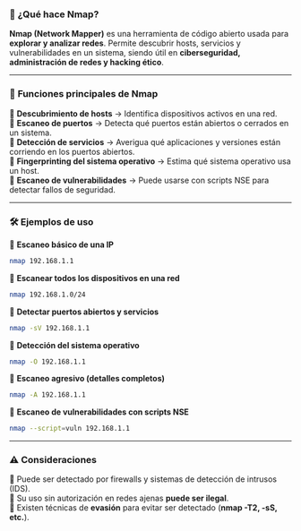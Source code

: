 ### 🔎 **¿Qué hace Nmap?**

**Nmap (Network Mapper)** es una herramienta de código abierto usada para **explorar y analizar redes**. Permite descubrir hosts, servicios y vulnerabilidades en un sistema, siendo útil en **ciberseguridad, administración de redes y hacking ético**.

---

### 🚀 **Funciones principales de Nmap**

🔹 **Descubrimiento de hosts** → Identifica dispositivos activos en una red.  
🔹 **Escaneo de puertos** → Detecta qué puertos están abiertos o cerrados en un sistema.  
🔹 **Detección de servicios** → Averigua qué aplicaciones y versiones están corriendo en los puertos abiertos.  
🔹 **Fingerprinting del sistema operativo** → Estima qué sistema operativo usa un host.  
🔹 **Escaneo de vulnerabilidades** → Puede usarse con scripts NSE para detectar fallos de seguridad.

---

### 🛠 **Ejemplos de uso**

📌 **Escaneo básico de una IP**

```bash
nmap 192.168.1.1
```

📌 **Escanear todos los dispositivos en una red**

```bash
nmap 192.168.1.0/24
```

📌 **Detectar puertos abiertos y servicios**

```bash
nmap -sV 192.168.1.1
```

📌 **Detección del sistema operativo**

```bash
nmap -O 192.168.1.1
```

📌 **Escaneo agresivo (detalles completos)**

```bash
nmap -A 192.168.1.1
```

📌 **Escaneo de vulnerabilidades con scripts NSE**

```bash
nmap --script=vuln 192.168.1.1
```

---

### ⚠ **Consideraciones**

🔸 Puede ser detectado por firewalls y sistemas de detección de intrusos (IDS).  
🔸 Su uso sin autorización en redes ajenas **puede ser ilegal**.  
🔸 Existen técnicas de **evasión** para evitar ser detectado (**nmap -T2, -sS, etc.**).

